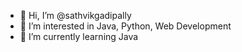 - 👋 Hi, I’m @sathvikgadipally
- 👀 I’m interested in Java, Python, Web Development
- 🌱 I’m currently learning Java

<!---
sathvikgadipally/sathvikgadipally is a ✨ special ✨ repository because its `README.md` (this file) appears on your GitHub profile.
You can click the Preview link to take a look at your changes.
--->
